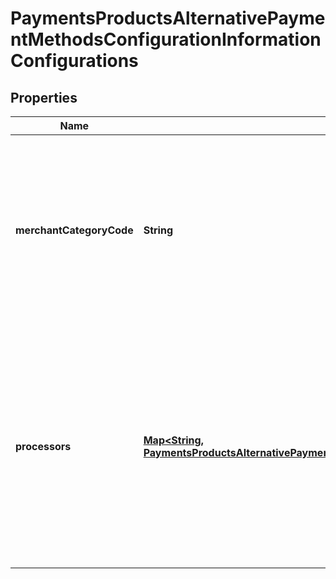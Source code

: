 
# PaymentsProductsAlternativePaymentMethodsConfigurationInformationConfigurations

## Properties
Name | Type | Description | Notes
------------ | ------------- | ------------- | -------------
**merchantCategoryCode** | **String** | Merchant Category Code (MCC) is a four-digit number assigned to a business by credit card companies when the business first starts accepting credit cards as a form of payment. The MCC is used to classify the business by the type of goods or services it provides.  |  [optional]
**processors** | [**Map&lt;String, PaymentsProductsAlternativePaymentMethodsConfigurationInformationConfigurationsProcessors&gt;**](PaymentsProductsAlternativePaymentMethodsConfigurationInformationConfigurationsProcessors.md) | This is a map. The allowed keys are below. Value should be an object containing a sole boolean property - enabled. &lt;table&gt;   &lt;tr&gt;     &lt;td&gt;klarna&lt;/td&gt;   &lt;/tr&gt;   &lt;tr&gt;     &lt;td&gt;payPal&lt;/td&gt;   &lt;/tr&gt;   &lt;tr&gt;     &lt;td&gt;alipay&lt;/td&gt;   &lt;/tr&gt;   &lt;tr&gt;     &lt;td&gt;bancontact&lt;/td&gt;   &lt;/tr&gt;   &lt;tr&gt;     &lt;td&gt;giropay&lt;/td&gt;   &lt;/tr&gt;   &lt;tr&gt;     &lt;td&gt;ideal&lt;/td&gt;   &lt;/tr&gt; &lt;/table&gt;  |  [optional]



